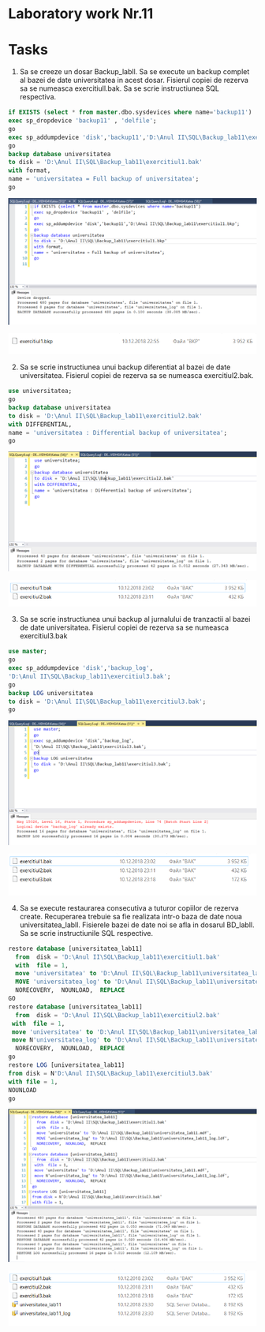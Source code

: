 # Laboratory work Nr.11



Tasks
======

1. Sa se creeze un dosar Backup_labll. Sa se execute un backup complet al bazei de date universitatea in acest dosar. Fisierul copiei de rezerva sa se numeasca exercitiull.bak. Sa se scrie instructiunea SQL respectiva.

```sql
if EXISTS (select * from master.dbo.sysdevices where name='backup11')
exec sp_dropdevice 'backup11' , 'delfile';
go
exec sp_addumpdevice 'disk','backup11','D:\Anul II\SQL\Backup_lab11\exercitiul1.bak';
go
backup database universitatea
to disk = 'D:\Anul II\SQL\Backup_lab11\exercitiul1.bak'
with format,
name = 'universitatea = Full backup of universitatea';
go
```

![Nr1](https://github.com/KatyaFAF172/BD/blob/master/Laboratory-work-11/image/Nr1.PNG)

![Nr1-1](https://github.com/KatyaFAF172/BD/blob/master/Laboratory-work-11/image/Nr1-1.PNG)


2. Sa se scrie instructiunea unui backup diferentiat al bazei de date universitatea. Fisierul copiei de rezerva sa se numeasca exercitiul2.bak.


```sql
use universitatea;
go
backup database universitatea
to disk = 'D:\Anul II\SQL\Backup_lab11\exercitiul2.bak'
with DIFFERENTIAL,
name = 'universitatea : Differential backup of universitatea';
go
```

![Nr2](https://github.com/KatyaFAF172/BD/blob/master/Laboratory-work-11/image/Nr2.PNG)

![Nr2-1](https://github.com/KatyaFAF172/BD/blob/master/Laboratory-work-11/image/Nr2-1.PNG)


3. Sa se scrie instructiunea unui backup al jurnalului de tranzactii al bazei de date universitatea. Fisierul copiei de rezerva sa se numeasca exercitiul3.bak


```sql
use master;
go
exec sp_addumpdevice 'disk','backup_log',
'D:\Anul II\SQL\Backup_lab11\exercitiul3.bak';
go
backup LOG universitatea 
to disk = 'D:\Anul II\SQL\Backup_lab11\exercitiul3.bak';
go
```

![Nr3](https://github.com/KatyaFAF172/BD/blob/master/Laboratory-work-11/image/Nr3.PNG)


![Nr3-1](https://github.com/KatyaFAF172/BD/blob/master/Laboratory-work-11/image/Nr3-1.PNG)

4. Sa se execute restaurarea consecutiva a tuturor copiilor de rezerva create. Recuperarea trebuie sa fie realizata intr-o baza de date noua universitatea_labll. Fisierele bazei de date noi se afla in dosarul BD_labll. Sa se scrie instructiunile SQL respective.

```sql
restore database [universitatea_lab11] 
  from  disk = 'D:\Anul II\SQL\Backup_lab11\exercitiul1.bak' 
  with  file = 1,  
  move 'universitatea' to 'D:\Anul II\SQL\Backup_lab11\universitatea_lab11.mdf',  
  MOVE 'universitatea_log' to 'D:\Anul II\SQL\Backup_lab11\universitatea_lab11_log.ldf',  
  NORECOVERY,  NOUNLOAD,  REPLACE
GO
restore database [universitatea_lab11] 
  from  disk = 'D:\Anul II\SQL\Backup_lab11\exercitiul2.bak' 
 with  file = 1,  
 move 'universitatea' to 'D:\Anul II\SQL\Backup_lab11\universitatea_lab11.mdf',  
 move N'universitatea_log' to 'D:\Anul II\SQL\Backup_lab11\universitatea_lab11_log.ldf',  
  NORECOVERY,  NOUNLOAD,  REPLACE
go
restore LOG [universitatea_lab11] 
from disk = N'D:\Anul II\SQL\Backup_lab11\exercitiul3.bak' 
with file = 1,  
NOUNLOAD
go
```

![Nr4](https://github.com/KatyaFAF172/BD/blob/master/Laboratory-work-11/image/Nr4.PNG)

![Nr4-1](https://github.com/KatyaFAF172/BD/blob/master/Laboratory-work-11/image/Nr4-1.PNG)

